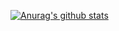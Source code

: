 [![Anurag's github stats](https://github-readme-stats.vercel.app/api?username=ironman1024&show_icons=true)](https://github.com/anuraghazra/github-readme-stats)
